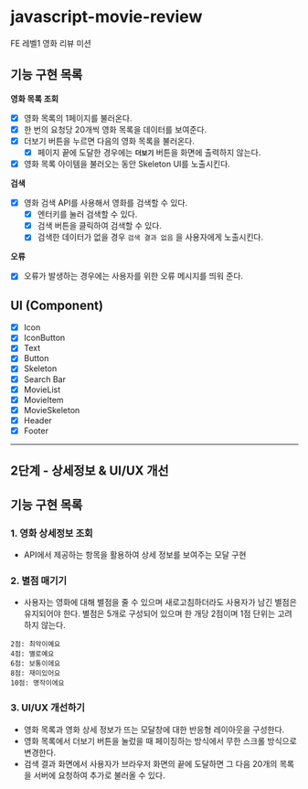 # javascript-movie-review

FE 레벨1 영화 리뷰 미션

## 기능 구현 목록

**영화 목록 조회**

- [x] 영화 목록의 1페이지를 불러온다.
- [x] 한 번의 요청당 20개씩 영화 목록을 데이터를 보여준다.
- [x] 더보기 버튼을 누르면 다음의 영화 목록을 불러온다.
  - [x] 페이지 끝에 도달한 경우에는 **`더보기`** 버튼을 화면에 출력하지 않는다.
- [x] 영화 목록 아이템을 불러오는 동안 Skeleton UI를 노출시킨다.

**검색**

- [x] 영화 검색 API를 사용해서 영화를 검색할 수 있다.
  - [x] 엔터키를 눌러 검색할 수 있다.
  - [x] 검색 버튼을 클릭하여 검색할 수 있다.
  - [x] 검색한 데이터가 없을 경우 `검색 결과 없음` 을 사용자에게 노출시킨다.

**오류**

- [x] 오류가 발생하는 경우에는 사용자를 위한 오류 메시지를 띄워 준다.

## UI (Component)

- [x] Icon
- [x] IconButton
- [x] Text
- [x] Button
- [x] Skeleton
- [x] Search Bar
- [x] MovieList
- [x] MovieItem
- [x] MovieSkeleton
- [x] Header
- [x] Footer

---

## 2단계 - 상세정보 & UI/UX 개선

## 기능 구현 목록

### 1. 영화 상세정보 조회

- API에서 제공하는 항목을 활용하여 상세 정보를 보여주는 모달 구현

### 2. 별점 매기기

- 사용자는 영화에 대해 별점을 줄 수 있으며 새로고침하더라도 사용자가 남긴 별점은 유지되어야 한다. 별점은 5개로 구성되어 있으며 한 개당 2점이며 1점 단위는 고려하지 않는다.

```
2점: 최악이예요
4점: 별로예요
6점: 보통이에요
8점: 재미있어요
10점: 명작이에요
```

### 3. UI/UX 개선하기

- 영화 목록과 영화 상세 정보가 뜨는 모달창에 대한 반응형 레이아웃을 구성한다.
- 영화 목록에서 더보기 버튼을 눌렀을 때 페이징하는 방식에서 무한 스크롤 방식으로 변경한다.
- 검색 결과 화면에서 사용자가 브라우저 화면의 끝에 도달하면 그 다음 20개의 목록을 서버에 요청하여 추가로 불러올 수 있다.
